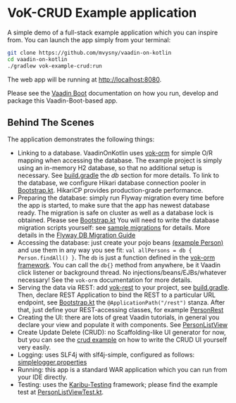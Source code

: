 # VoK-CRUD Example application

A simple demo of a full-stack example application which you can inspire from.
You can launch the app simply from your terminal:

```bash
git clone https://github.com/mvysny/vaadin-on-kotlin
cd vaadin-on-kotlin
./gradlew vok-example-crud:run
```

The web app will be running at [http://localhost:8080](http://localhost:8080).

Please see the [Vaadin Boot](https://github.com/mvysny/vaadin-boot#preparing-environment) documentation
on how you run, develop and package this Vaadin-Boot-based app.

## Behind The Scenes

The application demonstrates the following things:

* Linking to a database. VaadinOnKotlin uses [vok-orm](https://github.com/mvysny/vok-orm) for simple O/R mapping when accessing the database.
  The example project is simply using an in-memory H2 database, so that no additional setup is necessary. See 
  [build.gradle](build.gradle) the *db* section for more details.
  To link to the database, we configure Hikari database connection pooler in [Bootstrap.kt](src/main/kotlin/example/crudflow/Bootstrap.kt).
  HikariCP provides production-grade performance.
* Preparing the database: simply run Flyway migration every time before the app is started, to make sure that the app has newest database ready.
  The migration is safe on cluster as well as a database lock is obtained.
  Please see [Bootstrap.kt](src/main/kotlin/example/crudflow/Bootstrap.kt)
  You will need to write the database migration scripts yourself: see [sample migrations](src/main/resources/db/migration) for details.
  More details in the [Flyway DB Migration Guide](https://flywaydb.org/documentation/migration/sql)
* Accessing the database: just create your pojo beans [(example Person)](src/main/kotlin/example/crudflow/person/Person.kt)
  and use them in any way you see fit:
  `val allPersons = db { Person.findAll() }`. The `db` is just a function defined in the [vok-orm framework](https://github.com/mvysny/vok-orm).
  You can call the `db{}` method from anywhere, be it Vaadin click listener or background thread.
  No injections/beans/EJBs/whatever necessary! See the `vok-orm` documentation for more details.
* Serving the data via REST: add [vok-rest](../vok-rest) to your project, see [build.gradle](build.gradle). Then, declare REST Application to bind
  the REST to a particular URL endpoint, see
  [Bootstrap.kt](src/main/kotlin/example/crudflow/Bootstrap.kt)
  the `@ApplicationPath("/rest")` stanza. After that, just define your REST-accessing classes, for example
  [PersonRest](src/main/kotlin/example/crudflow/PersonRest.kt)
* Creating the UI: there are lots of great Vaadin tutorials, in general you declare your view and populate it with components. See
  [PersonListView](src/main/kotlin/example/crudflow/person/PersonListView.kt)
* Create Update Delete (CRUD): no Scaffolding-like UI generator for now, but you can see the
  [crud example](src/main/kotlin/example/crudflow/person) on how to write the CRUD UI yourself very easily.
* Logging: uses SLF4j with slf4j-simple, configured as follows: [simplelogger.properties](src/main/resources/simplelogger.properties)
* Running: this app is a standard WAR application which you can run from your IDE directly.
* Testing: uses the [Karibu-Testing](https://github.com/mvysny/karibu-testing) framework; please find the example test at [PersonListViewTest.kt](src/test/kotlin/example/crudflow/person/PersonListViewTest.kt).

